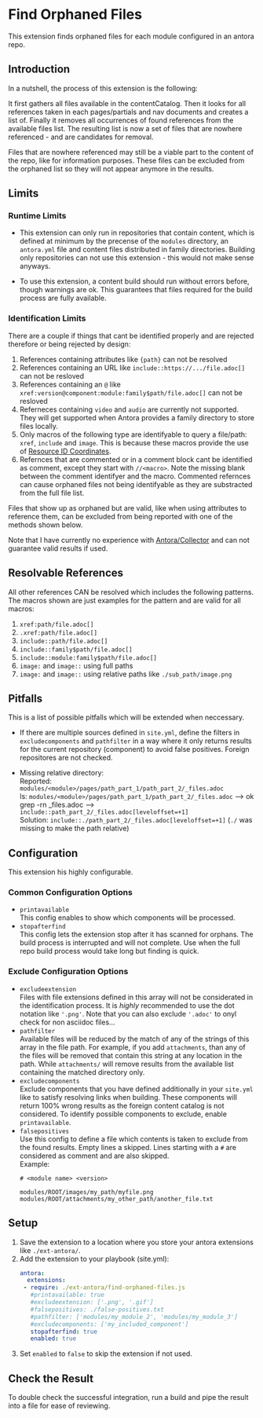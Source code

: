 # Find Orphaned Files

This extension finds orphaned files for each module configured in an antora repo.

## Introduction

In a nutshell, the process of this extension is the following:

It first gathers all files available in the contentCatalog.
Then it looks for all references taken in each pages/partials and nav documents and creates a list of.
Finally it removes all occurrences of found references from the available files list.
The resulting list is now a set of files that are nowhere referenced - and are candidates for removal.

Files that are nowhere referenced may still be a viable part to the content of the repo, like for information purposes. These files can be excluded from the orphaned list so they will not appear anymore in the results.

## Limits

### Runtime Limits

* This extension can only run in repositories that contain content, which is defined at minimum by the precense of the `modules` directory, an `antora.yml` file and content files distributed in family directories. Building only repositories can not use this extension - this would not make sense anyways.

* To use this extension, a content build should run without errors before, though warnings are ok. This guarantees that files required for the build process are fully available.

### Identification Limits

There are a couple if things that cant be identified properly and are rejected therefore or being rejected by design:

1. References containing attributes like `{path}` can not be resolved
2. References containing an URL like `include::https://.../file.adoc[]` can not be resloved
3. References containing an `@` like `xref:version@component:module:family$path/file.adoc[]` can not be resloved
4. Referneces containing `video` and `audio` are currently not supported. They will get supported when Antora provides a family directory to store files locally.
5. Only macros of the following type are identifyable to query a file/path: `xref`, `include` and `image`. This is because these macros provide the use of [Resource ID Coordinates](https://docs.antora.org/antora/latest/page/resource-id-coordinates/).
6. Refernces that are commented or in a comment block cant be identified as comment, except they start with `//<macro>`. Note the missing blank between the comment identifyer and the macro. Commented refernces can cause orphaned files not being identifyable as they are substracted from the full file list.

Files that show up as orphaned but are valid, like when using attributes to reference them, can be excluded from being reported with one of the methods shown below.

Note that I have currently no experience with [Antora/Collector](https://gitlab.com/antora/antora-collector) and can not guarantee valid results if used.

## Resolvable References

All other references CAN be resolved which includes the following patterns. The macros shown are just examples for the pattern and are valid for all macros:

1. `xref:path/file.adoc[]`
2. `.xref:path/file.adoc[]`
3. `include::path/file.adoc[]`
4. `include::family$path/file.adoc[]`
5. `include::module:family$path/file.adoc[]`
6. `image:` and `image::` using full paths
7. `image:` and `image::` using relative paths like `./sub_path/image.png`

## Pitfalls

This is a list of possible pitfalls which will be extended when neccessary.

* If there are multiple sources defined in `site.yml`, define the filters in `excludecomponents` and `pathfilter` in a way where it only returns results for the current repository (component) to avoid false positives. Foreign repositores are not checked. 

* Missing relative directory:\
Reported: `modules/<module>/pages/path_part_1/path_part_2/_files.adoc`\
ls: `modules/<module>/pages/path_part_1/path_part_2/_files.adoc` --> ok\
grep -rn \_files.adoc --> `include::path_part_2/_files.adoc[leveloffset=+1]`\
Solution: `include::./path_part_2/_files.adoc[leveloffset=+1]` (`./` was missing to make the path relative)

## Configuration

This extension his highly configurable.

### Common Configuration Options

* `printavailable`\
This config enables to show which components will be processed.
* `stopafterfind`\
This config lets the extension stop after it has scanned for orphans. The build process is interrupted and will not complete. Use when the full repo build process would take long but finding is quick.

### Exclude Configuration Options

* `excludeextension`\
Files with file extensions defined in this array will not be considerated in the identification process. It is _highly_ recommended to use the dot notation like `'.png'`. Note that you can also exclude `'.adoc'` to onyl check for non asciidoc files...
* `pathfilter`\
Available files will be reduced by the match of any of the strings of this array in the file path. For example, if you add `attachments`, than any of the files will be removed that contain this string at any location in the path. While `attachments/` will remove results from the available list containing the matched directory only.
* `excludecomponents`\
Exclude components that you have defined additionally in your `site.yml` like to satisfy resolving links when building. These components will return 100% wrong results as the foreign content catalog is not considered. To identify possible components to exclude, enable `printavailable`.
* `falsepositives`\
Use this config to define a file which contents is taken to exclude from the found results. Empty lines a skipped. Lines starting with a `#` are considered as comment and are also skipped.\
Example:
  ```
  # <module name> <version> 

  modules/ROOT/images/my_path/myfile.png
  modules/ROOT/attachments/my_other_path/another_file.txt
  ```


## Setup

1. Save the extension to a location where you store your antora extensions like `./ext-antora/`.
2. Add the extension to your playbook (site.yml):
   ```yml
   antora:
     extensions:
    - require: ./ext-antora/find-orphaned-files.js
      #printavailable: true
      #excludeextension: ['.png', '.gif']
      #falsepositives: ./false-positives.txt
      #pathfilter: ['modules/my_module_2', 'modules/my_module_3']
      #excludecomponents: ['my_included_component']
      stopafterfind: true
      enabled: true
   ```
3. Set `enabled` to `false` to skip the extension if not used.

## Check the Result

To double check the successful integration, run a build and pipe the result into a file for ease of reviewing.
